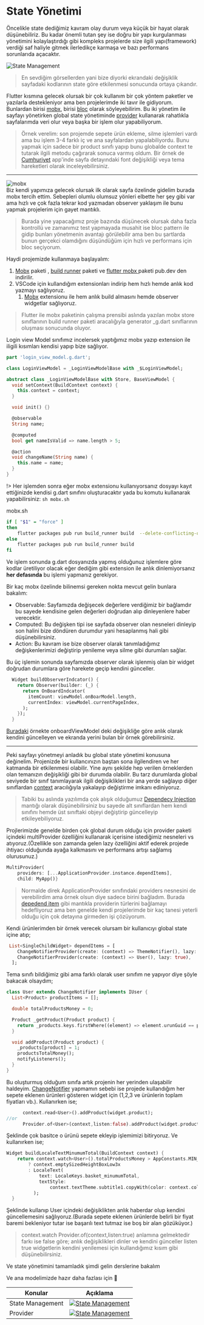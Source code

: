 # State Yönetimi

Öncelikle state dediğimiz kavram olay durum veya küçük bir hayat olarak düşünebiliriz. Bu kadar önemli tutan şey ise doğru bir yapı kurgulanması yönetimini kolaylaştırdığı gibi kompleks projelerde size ilgili yapı(framework) verdiği saf haliyle gitmek ilerledikçe karmaşa ve bazı performans sorunlarıda açacaktır.

![State Management](https://flutter.dev/assets/development/data-and-backend/state-mgmt/ui-equals-function-of-state-54b01b000694caf9da439bd3f774ef22b00e92a62d3b2ade4f2e95c8555b8ca7.png)

> En sevdiğim görsellerden yani bize diyorki ekrandaki değişiklik sayfadaki kodlarının state göre etkilenmesi sonucunda ortaya çıkandır.

Flutter kısmına gelecek olursak bir çok kullanım bir çok yöntem paketler ve yazılarla destekleniyor ama ben projelerimde iki tavır ile gidiyorum. Bunlardan birisi [mobx](https://www.youtube.com/watch?v=OxdgMVg6yl0), birisi [bloc](https://www.youtube.com/watch?v=L5MAldB2aSc) olarak söyleyebilirim. Bu iki yönetim ile sayfayı yönetirken global state yönetiminde [provider](https://pub.dev/packages/provider) kullanarak rahatlıkla sayfalarımda veri olur veya başka bir işlem olur yapabiliyorum.

> Örnek verelim: son projemde sepete ürün ekleme, silme işlemleri vardı ama bu işlem 3-4 farklı iç ve ana sayfalardan yapalabiliyordu. Bunu yapmak için sadece bir product sınıfı yapıp bunu globalde context te tutarak ilgili metodu çağırarak sonuca varmış oldum.
> Bir örnek de [Cumhuriyet](https://play.google.com/store/apps/details?id=tr.com.vbt.cumhuriyetmobileapp) app'inde sayfa detayındaki font değişikliği veya tema hareketleri olarak inceleyebilirsiniz.

---

![mobx](../../image/core/mobx.png)  
Biz kendi yapımıza gelecek olursak ilk olarak sayfa özelinde gidelim burada mobx tercih ettim. Sebepleri olumlu olumsuz yönleri elbette her şey gibi var ama hızlı ve çok fazla tekrar kod yazmadan observer yaklaşım ile bunu yapmak projelerim için gayet mantıklı.

> Burada yine yapacağımız proje bazında düşünecek olursak daha fazla kontrollü ve zamanımız test yapmayada musahit ise bloc pattern ile gidip bunları yönetmenin avantajı görülebilir ama ben bu şartlarda bunun gerçekci olamdığını düşündüğüm için hızlı ve performans için bloc seçiyorum.

Haydi projemizde kullanmaya başlayalım:

1. [Mobx](https://pub.dev/packages/mobx) paketi , [build runner](https://pub.dev/packages/build_runner) paketi ve [flutter mobx ](https://pub.dev/packages/flutter_mobx) paketi pub.dev den indirilir.
2. VSCode için kullandığım extensionları indirip hem hızlı hemde anlık kod yazmayı sağlıyoruz.
   1. [Mobx](https://marketplace.visualstudio.com/items?itemName=Flutterando.flutter-mobx) extensionu ile hem anlık build almasını hemde observer widgetlar sağlıyoruz.

> Flutter ile mobx paketinin çalışma prensibi aslında yazılan mobx store sınıflarının build runner paketi aracalığıyla generator \_g.dart sınıflarının oluşması sonucunda oluyor.

Login view Model sınıfımız incelersek yaptığımız mobx yazıp extension ile iligili kısımları kendisi yapıp bize sağlıyor.

```dart
part 'login_view_model.g.dart';

class LoginViewModel = _LoginViewModelBase with _$LoginViewModel;

abstract class _LoginViewModelBase with Store, BaseViewModel {
  void setContext(BuildContext context) {
    this.context = context;
  }

  void init() {}

  @observable
  String name;

  @computed
  bool get nameIsValid => name.length > 5;

  @action
  void changeName(String name) {
    this.name = name;
  }
}
```

!> Her işlemden sonra eğer mobx extensionu kullanıyorsanız dosyayı kayıt ettiğinizde kendisi g.dart sınıfını oluşturacaktır yada bu komutu kullanarak yapabilirsiniz: `sh mobx.sh`

mobx.sh

```sh
if [ "$1" = "force" ]
then
    flutter packages pub run build_runner build  --delete-conflicting-outputs
else
    flutter packages pub run build_runner build
fi

```

Ve işlem sonunda g.dart dosyanızda yapmış olduğunuz işlemlere göre kodlar üretiliyor olacak eğer dediğim gibi extension ile anlık dinlemiyorsanız **her defasında** bu işlemi yapmanız gerekiyor.

Bir kaç mobx özelinde bilinemsi gereken nokta mevcut gelin bunlara bakalım:

- Observable: Sayfamızda değişecek değerlere verdiğimiz bir bağlamdır bu sayede kendisine gelen değerleri doğrudan alıp dinleyenlere haber verecektir.
- Computed: Bu değişken tipi ise sayfada observer olan nesneleri dinleyip son halini bize döndüren durumdur yani hesaplanmış hali gibi düşünebilirsiniz.
- Action: Bu kavram ise bize observer olarak tanımladığımız değişkenlerimizi değiştirip yenileme veya silme gibi durumları sağlar.

Bu üç işlemin sonunda sayfamızda observer olarak işlenmiş olan bir widget doğrudan durumlara göre harekete geçip kendini günceller.

```dart
  Widget buildObserverIndcator() {
    return Observer(builder: (_) {
      return OnBoardIndcator(
        itemCount: viewModel.onBoarModel.length,
        currentIndex: viewModel.currentPageIndex,
      );
    });
  }
```

[Buradaki](https://github.com/VB10/flutter-architecture-template/blob/master/lib/view/authenticate/onboard/view/on_board_view.dart) örnekte onboardViewModel deki değişikliğe göre anlık olarak kendini güncelleyen ve ekranda yerini bulan bir örnek görebilirsiniz.

---

Peki sayfayı yönetmeyi anladık bu global state yönetimi konusuna değinelim. Projenizde bir kullancınızın baştan sona ilgilendiren ve her katmanda bir etkilenmesi olabilir. Yine aynı şekilde hep verilen örneklerden olan temanızın değişikliği gibi bir durumda olabilir. Bu tarz durumlarda global seviyede bir sınıf tanımlayarak ilgili değişiklikleri bir ana yerde sağlayıp diğer sınıflardan [context](https://api.flutter.dev/flutter/widgets/State/context.html?gclsrc=ds&gclsrc=ds) aracılığıyla yakalayıp değiştirme imkanı ediniyoruz.

> Tabiki bu aslında yazılımda çok alışık olduğumuz [Dependecy Injection](https://blog.gtiwari333.com/2011/05/understanding-dependency-injection-and.html) mantığı olarak düşünebilirsiniz bu sayede alt sınıflardan hem kendi sınıfını hemde üst sınıftaki objeyi değiştirip güncelleyip etkileyebiliyoruz.

Projlerimizde genelde birden çok global durum olduğu için provider paketi içindeki multiProvider özelliğini kullanarak içerisine istediğimiz nesneleri vs atıyoruz.(Özellikle son zamanda gelen lazy özelliğini aktif ederek projede ihtiyacı olduğunda ayağa kalkmasını ve performans artışı sağlamış olurusunuz.)

```dart
MultiProvider(
    providers: [...ApplicationProvider.instance.dependItems],
    child: MyApp()}
```

> Normalde direk ApplicationProvider sınıfındaki providers nesnesini de verebilirdim ama örnek olsun diye sadece birini bağladım. Burada [depedend item](https://www.filledstacks.com/post/flutter-provider-v3-architecture/) gibi mantıkla providerin türlerini bağlamayı hedefliyoruz ama ben genelde kendi projelerimde bir kaç tanesi yeterli olduğu için çok detayına girmeden işi çözüyorum.

Kendi ürünlerimden bir örnek verecek olursam bir kullanıcıyı global state içine atıp;

```dart
 List<SingleChildWidget> dependItems = [
    ChangeNotifierProvider(create: (context) => ThemeNotifier(), lazy: true),
    ChangeNotifierProvider(create: (context) => User(), lazy: true),
  ];

```

Tema sınıfı bildiğimiz gibi ama farklı olarak user sınıfım ne yapıyor diye şöyle bakacak olsaydım;

```dart
class User extends ChangeNotifier implements IUser {
  List<Product> productItems = [];

  double totalProductsMoney = 0;

  Product _getProduct(Product product) {
    return _products.keys.firstWhere((element) => element.urunGuid == product.urunGuid);
  }

  void addProduct(Product product) {
    _products[product] = 1;
    productsTotalMoney();
    notifyListeners();
  }
}
```

Bu oluşturmuş olduğum sınıfa artık projenin her yerinden ulaşabilir haldeyim. [ChangeNotifier](https://flutter.dev/docs/development/data-and-backend/state-mgmt/simple) yapmamın sebebi ise projede kullandığım her sepete eklenen ürünleri gösteren widget için (1,2,3 ve ürünlerin toplam fiyatları vb.). Kullanırken ise;

```dart
      context.read<User>().addProduct(widget.product);
//or
      Provider.of<User>(context,listen:false).addProduct(widget.product);
```

Şeklinde çok basitce o ürünü sepete ekleyip işlemimizi bitiryoruz. Ve kullanırken ise;

```dart
Widget buildLocaleTextMinumumTotal(BuildContext context) {
    return context.watch<User>().totalProductsMoney > AppConstants.MIN_VALUE
        ? context.emptySizedHeightBoxLow3x
        : LocaleText(
            text: LocaleKeys.basket_minumumTotal,
            textStyle:
                context.textTheme.subtitle1.copyWith(color: context.colorScheme.error, fontWeight: FontWeight.w300),
          );
  }
```

Şeklinde kullanıp User içindeki değişiklikten anlık haberdar olup kendini güncellemesini sağlıyoruz.(Burada sepete eklenen ürünlerde belirli bir fiyat baremi bekleniyor tutar ise başarılı text tutmaz ise boş bir alan gözüküyor.)

> context.watch Provider.of<User>(context,listen:true) anlamına gelmektedir farkı ise false göre; anlık değişiklikleri dinler ve kendini günceller listen true widgetlerin kendini yenilemesi için kullandığımız kısım gibi düşünebilirsiniz.

Ve state yönetimini tamamladık şimdi gelin derslerine bakalım

Ve ana modelimizde hazır daha fazlası için 🥳

| Konular          | Açıklama                                                                                                                                                         |
| ---------------- | ---------------------------------------------------------------------------------------------------------------------------------------------------------------- |
| State Management | [![State Management](https://img.youtube.com/vi/eP2xfFylc24/0.jpg)](https://www.youtube.com/watch?v=eP2xfFylc24&list=PL1k5oWAuBhgV_XnhMSyu2YLZMZNGuD0Cv&index=3) |
| Provider         | [![State Management](https://img.youtube.com/vi/jQ8JuX5RpNc/0.jpg)](https://www.youtube.com/watch?v=jQ8JuX5RpNc&list=PL1k5oWAuBhgV_XnhMSyu2YLZMZNGuD0Cv&index=4) |
